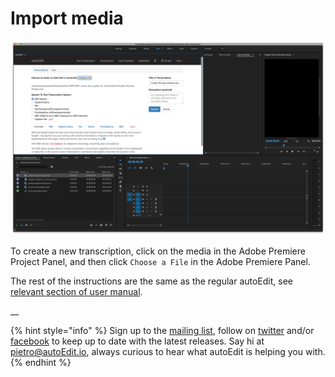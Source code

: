 # Import media

![autoEdit panel add new clip](../.gitbook/assets/autoedit-panel-add-new-clip.png)

To create a new transcription, click on the media in the Adobe Premiere Project Panel,  and then click  `Choose a File` in the Adobe Premiere Panel. 

The rest of the instructions are the same as the regular autoEdit, see [relevant section of user manual](../transcribing/#adding-a-videoaudio).

\_\_

{% hint style="info" %}
Sign up to the [mailing list](http://eepurl.com/cMzwSX), follow on [twitter](http://twitter.com/autoEdit2) and/or [facebook](https://www.facebook.com/autoEdit.io/) to keep up to date with the latest releases. Say hi at [pietro@autoEdit.io](mailto:pietro@autoEdit.io?Subject=Hello), always curious to hear what autoEdit is helping you with.
{% endhint %}



